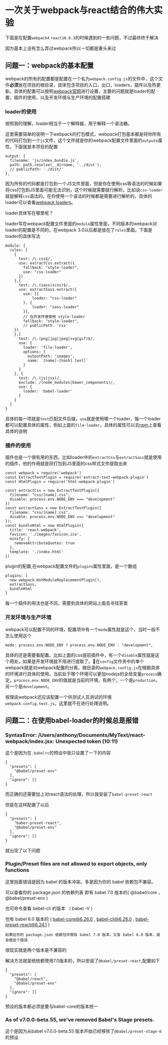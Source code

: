 # 一次关于webpack与react结合的伟大实验
下面是在配置`webpack4` `react16.6.3`的时候遇到的一些问题，不过最终终于解决

因为基本上没有怎么弄过webpack所以一切都是重头来过

## 问题一：webpack的基本配置
webpack的所有的配置都是配置在一个名为`webpack.config.js`的文件中，这个文件**必须**放在项目的根目录，具体包含项目的入口，出口，loaders，插件以及热更新。具体的配置可以按照[webpack官网](https://webpack.docschina.org/concepts/)进行设置，主要的问题就是loader的配置，插件的使用，以及开发环境与生产环境的配置搭建

### loader的使用
按照我的理解，loader相当于一个解释器，用于解释一个语法糖。

这里需要简单的说明一下webpack的打包模式，webpack打包基本都是将你所有的代码打包到一个`js`文件，这个文件就是你的webpack配置文件里面的`outpute`属性，下面就是本项目的配置
```
output: {
  filename: 'js/index.bundle.js',
  path: path.resolve(__dirname, '../dist'),
  // publicPath: './dist/'
},
```
因为所有的代码都是打包到一个JS文件里面，但是你在使用css等语法的时候如果将css打包到JS里面可能无法识别，这个时候就需要就行解析。比如说`css-loader`就是解释`css`语法的。在你使用一个语法的时候都是需要进行解析的，具体的loader可以查看[webpack loaders](https://webpack.docschina.org/loaders/)。

loader具体写在哪里呢？

loader写在webpack配置文件里面的`module`属性里面，不同版本的webpack对loader的配置是不同的，在webpack 3.0以后都是放在了`rules`里面。下面是loader的具体写法
```
module: {
  rules: [
    {
      test: /\.css$/,
      use: extractCss.extract({
        fallback: "style-loader",
        use: "css-loader"
      })
    },{
      test: /\.(sass|scss)$/,
      use: extractSass.extract({
        use: [{
            loader: "css-loader"
        }, {
            loader: "sass-loader"
        }],
        // 在开发环境使用 style-loader
        fallback: "style-loader",
        // publicPath: 'css'
    })
    },{
      test: /\.(png|jpg|jpeg|svg|gif)$/,
      use: {
        loader: 'file-loader',
        options: {
          outputPath: 'images',
          name: `[name]-[hash].[ext]`
        }
      }
    }, {
      test: /\.(js|jsx)/,
      exclude: /(node_modules|bower_components)/,
      use: {
        loader: 'babel-loader'
      }
    }
  ]
}
```
具体的每一项就是`test`匹配文件后缀，`use`就是使用哪一个loader，每一个loader都可以配置具体的属性，例如上面的`file-loader`，具体的属性可以去[npm](https://www.npmjs.com/)上查看具体的说明

### 插件的使用
插件也是一个很有用的东西，比如loader中的`extractCss`与`extractSass`就是使用的插件，他的作用就是将打包到JS里面的css样式文件提取出来
```
const webpack = require('webpack')
const ExtractTextPlugin = require('extract-text-webpack-plugin')
const HtmlPlugin = require('html-webpack-plugin')

const extractCss = new ExtractTextPlugin({
  filename: "css/[name].css",
  disable: process.env.NODE_ENV === "development"
})
const extractSass = new ExtractTextPlugin({
  filename: "css/[name].css",
  disable: process.env.NODE_ENV === "development"
});
const bundleHtml = new HtmlPlugin({
  title: 'react-webpack',
  favicon: './images/favicon.ico',
  minify: {
    removeAttributeQuotes: true
  },
  template: './index.html'
})
```
plugin的配置,在webpack配置文件的`plugins`属性里面，是一个数组
```
plugins: [
  new webpack.HotModuleReplacementPlugin(),
  extractSass,
  bundleHtml
]
```
每一个插件的用法也是不同，需要到具体的网站上面去寻找答案

### 开发环境与生产环境
webpack可以配置不同的环境，配置项中有一个`mode`属性就是这个，当时一般不怎么使用这个
```
mode: process.env.NODE_ENV ? process.env.NODE_ENV : "development",
```
具体的还是需要看配置。比如上面的css提前插件中，有一个`disable`属性就是这个用处，如果是开发环境就不用进行提取了。在`config`文件夹中的单个webpack就是对webpack配置的分离，根目录的`webpack.config.js`在根据具体的环境进行具体的使用。当前处于哪个环境可以更加nodejs的全局变量`process`确定。`process.env.NODE_ENV`的值就是当前的环境，有两个，一个是`production`，另一个是`development`。

按理说webpack还应该配置一个供测试人员测试的环境`webpack.config.test.js`。这里就不在进行处理说明。

## 问题二：在使用babel-loader的时候总是报错
### SyntaxError: /Users/anthony/Documents/MyText/react-webpack/index.jsx: Unexpected token (10:11)

这个是因为在`.babelrc`的预设中我只设置了一下的内容
```
{
  "presets": [
    "@babel/preset-env"
  ],
  "ignore": []
}
```
而正确的还需要加上对react语法的处理，所以我安装了`babel-preset-react`

但是在这样配置了以后
```
{
  "presets": [
    "baber-preset-react",
    "@babel/preset-env"
  ],
  "ignore": []
}
```
就出现了以下问题

### Plugin/Preset files are not allowed to export objects, only functions
这里抱着错误是因为 babel 的版本冲突。多是因为你的 babel 依赖包不兼容。

可以查看你的 package.json 的依赖列表
即有 babel 7.0 版本的( @babel/core ， @babel/preset-env )

也可命令查看 bebel-cli 的版本 （ babel -V ）

也有 babel 6.0 版本的 ( babel-core@6.26.0 , babel-cli@6.26.0 , babel-preset-react@6.24.1 )

`如果在你的 package.json 依赖包中既有 babel 7.0 版本，又有 babel 6.0 版本，就会报这个错误`

很现实就是两个版本是不兼容的

解决方法就是统统都使用7.0版本的，所以安装了`@babel/preset-react`,配置如下
```
{
  "presets": [
    "@babel/react",
    "@babel/preset-env"
  ],
  "ignore": []
}
```
预设的版本都必须是要与babel-core的版本统一

### As of v7.0.0-beta.55, we've removed Babel's Stage presets.
这个是因为从babel v7.0.0-beta.55 版本开始已经移除了`@babel/preset-stage-0`的预设